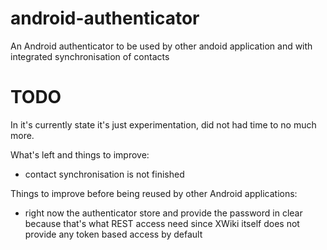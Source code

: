 # android-authenticator

An Android authenticator to be used by other andoid application and with integrated synchronisation of contacts

# TODO

In it's currently state it's just experimentation, did not had time to no much more.

What's left and things to improve:

* contact synchronisation is not finished

Things to improve before being reused by other Android applications:

* right now the authenticator store and provide the password in clear because that's what REST access need since XWiki itself does not provide any token based access by default
